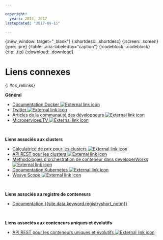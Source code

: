 ```yaml
---

copyright:
  years: 2014, 2017
lastupdated: "2017-09-15"

---
```


{:new_window: target="_blank"}
{:shortdesc: .shortdesc}
{:screen: .screen}
{:pre: .pre}
{:table: .aria-labeledby="caption"}
{:codeblock: .codeblock}
{:tip: .tip} 
{:download: .download}


# Liens connexes
{: #cs_rellinks}

**Général**  


- [Documentation Docker ![External link icon](../icons/launch-glyph.svg "External link icon")](https://docs.docker.com/engine/)
- [Twitter ![External link icon](../icons/launch-glyph.svg "External link icon")](https://twitter.com/hashtag/ibmcontainers)
- [Articles de la communauté des développeurs ![External link icon](../icons/launch-glyph.svg "External link icon")](https://www.ibm.com/blogs/bluemix/tag/containers/)
- [Microservices.TV ![External link icon](../icons/launch-glyph.svg "External link icon")](https://developer.ibm.com/tv/microservices/)

<br />



**Liens associés aux clusters**  

- [Calculatrice de prix pour les clusters ![External link icon](../icons/launch-glyph.svg "External link icon")](https://console.bluemix.net/?direct=classic%2F&env_id=ibm%3Ayp%3Aus-south#/pricing/cloudOEPaneId=pricing&paneId=pricingSheet&orgGuid=83f3f6dd-e430-4955-8225-0963753d8b0f&spaceGuid=f616188f-e265-4e04-84be-1b3d2ec63db3)
- [API REST pour les clusters ![External link icon](../icons/launch-glyph.svg "External link icon")](https://us-south.containers.bluemix.net/swagger)
- [Méthodologies d'orchestration de conteneur dans developerWorks  ![External link icon](../icons/launch-glyph.svg "External link icon")](https://developer.ibm.com/code/journey/category/container-orchestration/)
- [Documentation Kubernetes ![External link icon](../icons/launch-glyph.svg "External link icon")](https://kubernetes.io/)
- [Weave Scope ![External link icon](../icons/launch-glyph.svg "External link icon")](https://www.weave.works/oss/scope/)

<br />



**Liens associés au registre de conteneurs**  

- [Documentation {{site.data.keyword.registryshort_notm}}](/docs/services/Registry/index.html)


<br />



**Liens associés aux conteneurs uniques et évolutifs**  

- [API REST pour les conteneurs uniques et évolutifs ![External link icon](../icons/launch-glyph.svg "External link icon")](http://ccsapi-doc.mybluemix.net/)

